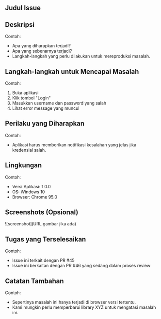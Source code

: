 ## Judul Issue
<!-- Berikan judul singkat dan jelas untuk issue ini -->

## Deskripsi
<!-- Jelaskan secara rinci mengenai issue yang terjadi. Sebutkan konteks, bagaimana bug atau masalah ini muncul, dan langkah-langkah untuk memverifikasi masalah tersebut. -->
Contoh:
- Apa yang diharapkan terjadi?
- Apa yang sebenarnya terjadi?
- Langkah-langkah yang perlu dilakukan untuk mereproduksi masalah.

## Langkah-langkah untuk Mencapai Masalah
<!-- Jika issue adalah bug atau error, sebutkan langkah-langkah yang jelas untuk mengulanginya -->
Contoh:
1. Buka aplikasi
2. Klik tombol "Login"
3. Masukkan username dan password yang salah
4. Lihat error message yang muncul

## Perilaku yang Diharapkan
<!-- Jelaskan bagaimana seharusnya aplikasi berperilaku jika issue ini tidak ada -->
Contoh:
- Aplikasi harus memberikan notifikasi kesalahan yang jelas jika kredensial salah.

## Lingkungan
<!-- Jelaskan lingkungan tempat masalah terjadi -->
Contoh:
- Versi Aplikasi: 1.0.0
- OS: Windows 10
- Browser: Chrome 95.0

## Screenshots (Opsional)
<!-- Sertakan screenshot jika masalahnya terlihat di UI atau jika itu bisa membantu -->
![screenshot](URL gambar jika ada)

## Tugas yang Terselesaikan
<!-- Jika ada tugas terkait yang sudah selesai sebelumnya, sebutkan nomor issue tersebut -->
Contoh:
- Issue ini terkait dengan PR #45
- Issue ini berkaitan dengan PR #46 yang sedang dalam proses review

## Catatan Tambahan
<!-- Berikan informasi tambahan, seperti ide solusi atau referensi yang relevan -->
Contoh:
- Sepertinya masalah ini hanya terjadi di browser versi tertentu.
- Kami mungkin perlu memperbarui library XYZ untuk mengatasi masalah ini.

